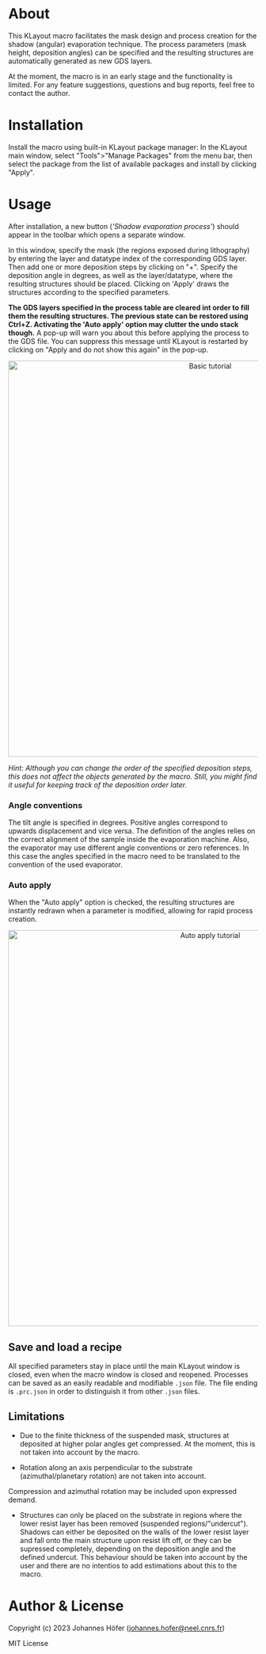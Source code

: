 # About

This KLayout macro facilitates the mask design and process creation for the shadow (angular) evaporation technique. The process parameters (mask height, deposition angles) can be specified and the resulting structures are automatically generated as new GDS layers.

At the moment, the macro is in an early stage and the functionality is limited. For any feature suggestions, questions and bug reports, feel free to contact the author.

# Installation

Install the macro using built-in KLayout package manager: In the KLayout main window, select "Tools">"Manage Packages" from the menu bar, then select the package from the list of available packages and install by clicking "Apply". 

# Usage

After installation, a new button (*'Shadow evaporation process'*) should appear in the toolbar which opens a separate window.

In this window, specify the mask (the regions exposed during lithography) by entering the layer and datatype index of the corresponding GDS layer. Then add one or more deposition steps by clicking on "+". Specify the deposition angle in degrees, as well as the layer/datatype, where the resulting structures should be placed. Clicking on 'Apply' draws the structures according to the specified parameters.

**The GDS layers specified in the process table are cleared int order to fill them the resulting structures. The previous state can be restored using Ctrl+Z. Activating the 'Auto apply' option may clutter the undo stack though.**
A pop-up will warn you about this before applying the process to the GDS file. You can suppress this message until KLayout is restarted by clicking on "Apply and do not show this again" in the pop-up.

<p align="center">
<img src="https://i.imgur.com/z0uBLqg.gif" alt="Basic tutorial" width="800"/>
</p>

*Hint: Although you can change the order of the specified deposition steps, this does not affect the objects generated by the macro. Still, you might find it useful for keeping track of the deposition order later.*

### Angle conventions

The tilt angle is specified in degrees. Positive angles correspond to upwards displacement and vice versa. The definition of the angles relies on the correct alignment of the sample inside the evaporation machine. Also, the evaporator may use different angle conventions or zero references. In this case the angles specified in the macro need to be translated to the convention of the used evaporator.

### Auto apply

When the "Auto apply" option is checked, the resulting structures are instantly redrawn when a parameter is modified, allowing for rapid process creation.

<p align="center">
<img align="middle" src="https://i.imgur.com/HbPa0wv.gif" alt="Auto apply tutorial" width="800"/>
</p>

## Save and load a recipe

All specified parameters stay in place until the main KLayout window is closed, even when the macro window is closed and reopened.
Processes can be saved as an easily readable and modifiable `.json` file. The file ending is `.prc.json` in order to distinguish it from other `.json` files.

## Limitations

* Due to the finite thickness of the suspended mask, structures at deposited at higher polar angles get compressed. At the moment, this is not taken into account by the macro.

* Rotation along an axis perpendicular to the substrate (azimuthal/planetary rotation) are not taken into account.

Compression and azimuthal rotation may be included upon expressed demand.

* Structures can only be placed on the substrate in regions where the lower resist layer has been removed (suspended regions/"undercut"). Shadows can either be deposited on the walls of the lower resist layer and fall onto the main structure upon resist lift off, or they can be supressed completely, depending on the deposition angle and the defined undercut. This behaviour should be taken into account by the user and there are no intentios to add estimations about this to the macro.


# Author & License

Copyright (c) 2023 Johannes Höfer (johannes.hofer@neel.cnrs.fr)

MIT License
